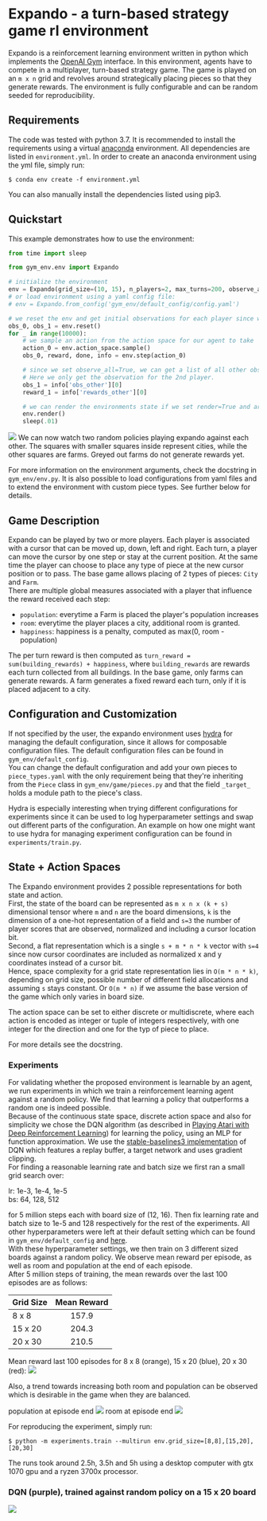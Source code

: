 # Expando - a turn-based strategy game rl environment

Expando is a reinforcement learning environment written in python which implements
the [OpenAI Gym](https://github.com/openai/gym) interface. In this environment, agents have to compete in a multiplayer,
turn-based strategy game. The game is played on an `m x n` grid and revolves around strategically placing pieces so that
they generate rewards. The environment is fully configurable and can be random seeded for reproducibility.

## Requirements

The code was tested with python 3.7. It is recommended to install the requirements using a
virtual [anaconda](https://www.anaconda.com/products/individual#Downloads) environment. All dependencies are listed in
`environment.yml`. In order to create an anaconda environment using the yml file, simply run:

```shell
$ conda env create -f environment.yml
```

You can also manually install the dependencies listed using pip3.

## Quickstart

This example demonstrates how to use the environment:

```python
from time import sleep

from gym_env.env import Expando

# initialize the environment
env = Expando(grid_size=(10, 15), n_players=2, max_turns=200, observe_all=True, render=True)
# or load environment using a yaml config file:
# env = Expando.from_config('gym_env/default_config/config.yaml')

# we reset the env and get initial observations for each player since we've set observer_all=True
obs_0, obs_1 = env.reset()
for _ in range(10000):
    # we sample an action from the action space for our agent to take
    action_0 = env.action_space.sample()
    obs_0, reward, done, info = env.step(action_0)

    # since we set observe_all=True, we can get a list of all other observations from the info dict 
    # Here we only get the observation for the 2nd player. 
    obs_1 = info['obs_other'][0]
    reward_1 = info['rewards_other'][0]

    # we can render the environments state if we set render=True and are using a 2D grid.
    env.render()
    sleep(.01)
```

![](res/img/expando_demo.gif)
We can now watch two random policies playing expando against each other. The squares with smaller squares inside
represent cities, while the other squares are farms. Greyed out farms do not generate rewards yet.

For more information on the environment arguments, check the docstring in `gym_env/env.py`. It is also possible to load
configurations from yaml files and to extend the environment with custom piece types. See further below for details.

## Game Description

Expando can be played by two or more players. Each player is associated with a cursor that can be moved up, down, left
and right. Each turn, a player can move the cursor by one step or stay at the current position. At the same time the
player can choose to place any type of piece at the new cursor position or to pass. The base game allows placing of 2
types of pieces: `City` and `Farm`.  
There are multiple global measures associated with a player that influence the reward received each step:

* `population`: everytime a Farm is placed the player's population increases
* `room`: everytime the player places a city, additional room is granted.
* `happiness`: happiness is a penalty, computed as max(0, room - population)

The per turn reward is then computed as `turn_reward = sum(building_rewards) + happiness`, where `building_rewards` are
rewards each turn collected from all buildings. In the base game, only farms can generate rewards. A farm generates a
fixed reward each turn, only if it is placed adjacent to a city.

## Configuration and Customization

If not specified by the user, the expando environment uses [hydra](https://github.com/facebookresearch/hydra) for
managing the default configuration, since it allows for composable configuration files. The default configuration files
can be found in `gym_env/default_config`.  
You can change the default configuration and add your own pieces to `piece_types.yaml` with the only requirement being
that they're inheriting from the `Piece` class in `gym_env/game/pieces.py` and that the field `_target_` holds a module
path to the piece's class.

Hydra is especially interesting when trying different configurations for experiments since it can be used to log
hyperparameter settings and swap out different parts of the configuration. An example on how one might want to use hydra
for managing experiment configuration can be found in `experiments/train.py`.

## State + Action Spaces

The Expando environment provides 2 possible representations for both state and action.  
First, the state of the board can be represented as `m x n x (k + s)` dimensional tensor where `m` and `n` are the board
dimensions, `k` is the dimension of a one-hot representation of a field and `s=3` the number of player scores that are
observed, normalized and including a cursor location bit.    
Second, a flat representation which is a single `s + m * n * k` vector with `s=4` since now cursor coordinates are
included as normalized x and y coordinates instead of a cursor bit.    
Hence, space complexity for a grid state representation lies in `O(m * n * k)`, depending on grid size, possible number
of different field allocations and assuming `s` stays constant. Or `O(m * n)` if we assume the base version of the game
which only varies in board size.

The action space can be set to either discrete or multidiscrete, where each action is encoded as integer or tuple of
integers respectively, with one integer for the direction and one for the typ of piece to place.

For more details see the docstring.

### Experiments

For validating whether the proposed environment is learnable by an agent, we run experiments in which we train a
reinforcement learning agent against a random policy. We find that learning a policy that outperforms a random one is
indeed possible.  
Because of the continuous state space, discrete action space and also for simplicity we chose the DQN algorithm (as
described in [Playing Atari with Deep Reinforcement Learning](https://arxiv.org/pdf/1312.5602.pdf)) for learning the
policy, using an MLP for function approximation. We use
the [stable-baselines3 implementation](https://stable-baselines3.readthedocs.io/en/master/modules/dqn.html) of DQN which
features a replay buffer, a target network and uses gradient clipping.  
For finding a reasonable learning rate and batch size we first ran a small grid search over:

lr: 1e-3, 1e-4, 1e-5  
bs: 64, 128, 512

for 5 million steps each with board size of (12, 16). Then fix learning rate and batch size to 1e-5 and 128 respectively
for the rest of the experiments. All other hyperparameters were left at their default setting which can be found in
`gym_env/default_config` and [here](https://stable-baselines3.readthedocs.io/en/master/modules/dqn.html).  
With these hyperparameter settings, we then train on 3 different sized boards against a random policy. We observe mean
reward per episode, as well as room and population at the end of each episode.  
After 5 million steps of training, the mean rewards over the last 100 episodes are as follows:

| Grid Size   | Mean Reward     |
| ----------- | :-----------:   |
| 8 x 8       | 157.9           |
| 15 x 20     | 204.3           |
| 20 x 30     | 210.5           |

Mean reward last 100 episodes for 8 x 8 (orange), 15 x 20 (blue), 20 x 30 (red):
![](res/img/rollout_ep_rew_mean_grid_sweep.svg)

Also, a trend towards increasing both room and population can be observed which is desirable in the game when they are
balanced.

population at episode end
![](res/img/rollout_population.svg)
room at episode end
![](res/img/rollout_room.svg)

For reproducing the experiment, simply run:

```shell
$ python -m experiments.train --multirun env.grid_size=[8,8],[15,20],[20,30]
````

The runs took around 2.5h, 3.5h and 5h using a desktop computer with gtx 1070 gpu and a ryzen 3700x processor.

### DQN (purple), trained against random policy on a 15 x 20 board

![](res/img/expando_demo_dqn.gif)
